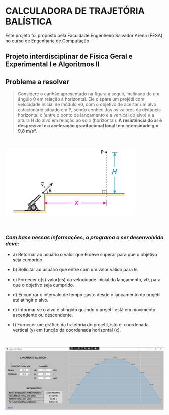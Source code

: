 # CALCULADORA DE TRAJETÓRIA BALÍSTICA

Este projeto foi proposto pela Faculdade Engenheiro Salvador Arena (FESA) no curso de Engenharia de Computação  

## Projeto interdisciplinar de Física Geral e Experimental I e Algoritmos II

## Problema a resolver

>Considere o canhão apresentado na figura a seguir, inclinado de um ângulo θ em relação à horizontal. Ele
dispara um projétil com velocidade inicial de módulo v0, com o objetivo de acertar um alvo estacionário
situado em P, sendo conhecidos os valores da distância horizontal x (entre o ponto de lançamento e a vertical
do alvo) e a altura H do alvo em relação ao solo (horizontal).
> **A resistência do ar é desprezível e a aceleração gravitacional local tem intensidade g = 9,8 m/s².**

<br/>

![img.png](img.png)

<br/>

### ***Com base nessas informações, o programa a ser desenvolvido deve:***

- a) Retornar ao usuário o valor que θ deve superar para que o objetivo seja cumprido.


- b) Solicitar ao usuário que entre com um valor válido para θ.


- c) Fornecer o(s) valor(es) da velocidade inicial do lançamento, v0, para que o objetivo seja cumprido.


- d) Encontrar o intervalo de tempo gasto desde o lançamento do projétil até atingir o alvo.


- e) Informar se o alvo é atingido quando o projétil está em movimento ascendente ou descendente.


- f) Fornecer um gráfico da trajetória do projétil, isto é: coordenada vertical (y) em função da coordenada
horizontal (x).

<br/>

![img_2.png](img_2.png)